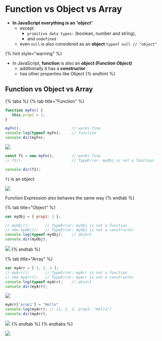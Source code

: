 # Function vs Object vs Array

* **In JavaScript everything is an** _**'object'**_ 
  * except
    * `primitive data types:` \(boolean, number and string\),
    * and `undefined` 
  * even `null` is also considered as an **object**  `typeof null // "object"`

{% hint style="warning" %}
* In JavaScript, **function** is also an _**object  \(Function Object\)**_
  * additionally it has a **constructor**
  * has other properties like Object
{% endhint %}

## Function vs Object vs Array

{% tabs %}
{% tab title="Function" %}
```javascript
function myFn() {
   this.prop1 = 1; 
}

myFn();                       // works fine
console.log(typeof myFn);     // function
console.dir(myFn);
```

![](../../../.gitbook/assets/image-84.png)

```javascript
const f1 = new myFn();        // works fine
// f1()                       // TypeError: myObj is not a function

console.dir(f1);
```

`f1` is an object

![](../../../.gitbook/assets/image-204.png)

Function Expression also behaves the same way
{% endtab %}

{% tab title="Object" %}
```javascript
var myObj = { prop1: 1 };

// myObj();       // TypeError: myObj is not a function
// new myObj();   // TypeError: myObj is not a constructor
console.log(typeof myObj);    // object
console.dir(myObj);
```

![](../../../.gitbook/assets/image-162.png)
{% endtab %}

{% tab title="Array" %}
```javascript
var myArr = [ 1, 2, 3 ];
// myArr();       // TypeError: myArr is not a function
// new myArr();   // TypeError: myArr is not a constructor
console.log(typeof myArr);    // object
console.dir(myArr);
```

![](../../../.gitbook/assets/image-52.png)

```javascript
myArr['prop1'] = "Hello"
console.log(myArr); // [1, 2, 3, prop1: "Hello"]
console.dir(myArr);
```

![](../../../.gitbook/assets/image-57.png)
{% endtab %}
{% endtabs %}

![](https://cdn-media-1.freecodecamp.org/images/CHrqNxf5I7tIo4-CfbSXqC6fnDd2H273ieWJ)

